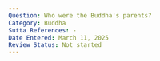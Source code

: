 ```yaml
---
Question: Who were the Buddha's parents?
Category: Buddha
Sutta References: -
Date Entered: March 11, 2025
Review Status: Not started
---
```

